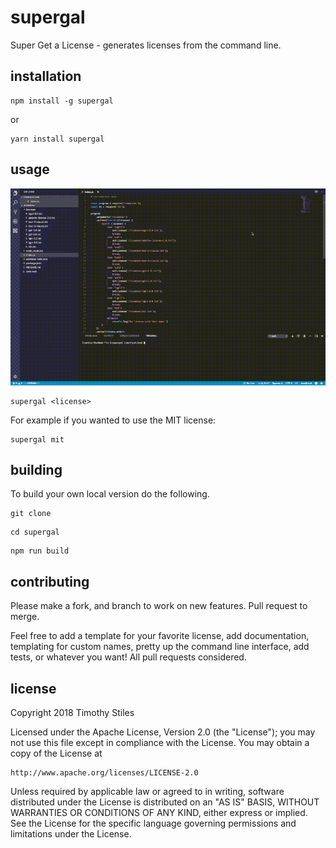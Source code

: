 # supergal
Super Get a License - generates licenses from the command line.


## installation

```
npm install -g supergal
```

or

```
yarn install supergal
```

## usage

![Usage gif](resources/usage.gif)
```
supergal <license> 
```

For example if you wanted to use the MIT license:
```
supergal mit
```

## building

To build your own local version do the following.

```
git clone 
```
```
cd supergal
```
```
npm run build
```
## contributing
Please make a fork, and branch to work on new features. Pull request to merge.

Feel free to add a template for your favorite license, add documentation, templating for custom names, pretty up the command line interface, add tests, or whatever you want! All pull requests considered.

## license

Copyright 2018 Timothy Stiles

Licensed under the Apache License, Version 2.0 (the "License");
you may not use this file except in compliance with the License.
You may obtain a copy of the License at

    http://www.apache.org/licenses/LICENSE-2.0

Unless required by applicable law or agreed to in writing, software
distributed under the License is distributed on an "AS IS" BASIS,
WITHOUT WARRANTIES OR CONDITIONS OF ANY KIND, either express or implied.
See the License for the specific language governing permissions and
limitations under the License.